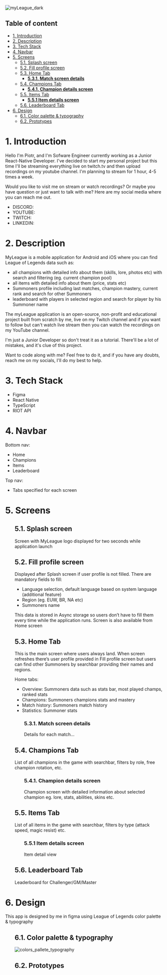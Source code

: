 
![myLeague_dark](https://github.com/BlazejakPiotr/MyLeagueApp/assets/67067881/834666ab-1fdd-4f71-a61c-18ba1067cc82)


## Table of content

- [1. Introduction](#1-introduction)
- [2. Description](#2-description)
- [3. Tech Stack](#3-tech-stack)
- [4. Navbar](#4-navbar)
- [5. Screens](#5-screens)
  - [5.1. Splash screen](#51-splash-screen)
  - [5.2. Fill profile screen](#52-fill-profile-screen)
  - [5.3. Home Tab](#53-home-tab)
    - [**5.3.1. Match screen details**](#531-match-screen-details)
  - [5.4. Champions Tab](#54-champions-tab)
    - [**5.4.1. Champion details screen**](#541-champion-details-screen)
  - [5.5. Items Tab](#55-items-tab)
    - [**5.5.1 Item details screen**](#551-item-details-screen)
  - [5.6. Leaderboard Tab](#56-leaderboard-tab)
- [6. Design](#6-design)
  - [6.1. Color palette \& typography](#61-color-palette--typography)
  - [6.2. Prototypes](#62-prototypes)

# 1. Introduction

Hello I'm Piotr, and I'm Sofware Engineer currently working as a Junior React-Native Developer.
I've decided to start my personal project but this time I'll be streaming everything live on twitch.tv and then upload recordings on my youtube channel. I'm planning to stream for 1 hour, 4-5 times a week.

Would you like to visit me on stream or watch recordings? Or maybe you have question or just want to talk with me?
Here are my social media where you can reach me out.

- DISCORD:
- YOUTUBE:
- TWITCH:
- LINKEDIN:

# 2. Description

MyLeague is a mobile application for Android and iOS where you can find League of Legends data such as:

- all champions with detailed info about them (skills, lore, photos etc) with search and filtering (eg. current champion pool)
- all items with detailed info about them (price, stats etc)
- Summoners profile including last matches, champion mastery, current rank and search for other Summoners
- leaderboard with players in selected region and search for player by his Summoner name

The myLeague application is an open-source, non-profit and educational project built from scratch by me, live on my Twitch channel and if you want to follow but can't watch live stream then you can watch the recordings on my YouTube channel.

I'm just a Junior Developer so don't treat it as a tutorial. There'll be a lot of mistakes, and it's clue of this project.

Want to code along with me? Feel free to do it, and if you have any doubts, reach me on my socials, I'll do my best to help.

# 3. Tech Stack

- Figma
- React Native
- TypeScript
- RIOT API

# 4. Navbar

Bottom nav:

- Home
- Champions
- Items
- Leaderboard

Top nav:

- Tabs specified for each screen

# 5. Screens

<div style="margin-left: 30px">

## 5.1. Splash screen

Screen with MyLeague logo displayed for two seconds while application launch</p>

## 5.2. Fill profile screen

Displayed after Splash screen if user profile is not filled.
There are mandatory fields to fill:

- Language selection, default language based on system language (additional feature)
- Region (eg. EUW, BR, NA etc)
- Summoners name

This data is stored in Async storage so users don’t have to fill them every time while the application runs.
Screen is also available from Home screen

## 5.3. Home Tab

This is the main screen where users always land. When screen refreshes there’s user profile provided in Fill profile screen but users can find other Summoners by searchbar providing their names and regions.

Home tabs:

- Overview: Summoners data such as stats bar, most played champs, ranked stats
- Champions: Summoners champions stats and mastery
- Match history: Summoners match history
- Statistics: Summoner stats

### <p style="margin-left: 30px">**5.3.1. Match screen details**</p>

<p style="margin-left: 30px">Details for each match…</p>

## 5.4. Champions Tab

List of all champions in the game with searchbar, filters by role, free champion rotation, etc.

### <p style="margin-left: 30px">**5.4.1. Champion details screen**</p>

<p style="margin-left: 30px">Champion screen with detailed information about selected champion eg. lore, stats, abilities, skins etc.

## 5.5. Items Tab

List of all items in the game with searchbar, filters by type (attack speed, magic resist) etc.

### <p style="margin-left: 30px">**5.5.1 Item details screen**</p>

 <p style="margin-left: 30px"> Item detail view</p>

## 5.6. Leaderboard Tab

Leaderboard for Challenger/GM/Master

</div>

# 6. Design

This app is designed by me in figma using League of Legends color palette & typography

<div style="margin-left: 30px">

## 6.1. Color palette & typography

![colors_pallete_typography](https://github.com/BlazejakPiotr/MyLeagueApp/assets/67067881/02922f24-dc42-4ea6-b433-1ee1ae5515f8)

## 6.2. Prototypes

</div>
